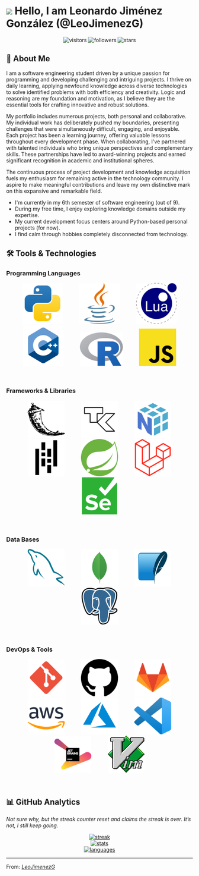 # <img src="https://media.giphy.com/media/hvRJCLFzcasrR4ia7z/giphy.gif" width="30px"/> Hello, I am Leonardo Jiménez González (@LeoJimenezG) 

<div align="center">
  <img height="30em" src="https://visitor-badge.laobi.icu/badge?page_id=LeoJimenezG.LeoJimenezG" alt="visitors">
  <img height="30em" src="https://img.shields.io/github/followers/LeoJimenezG?style=flat&color=green" alt="followers">
  <img height="30em" src="https://img.shields.io/github/stars/LeoJimenezG?style=flat&color=yellow" alt="stars">
</div>


## 🧠 About Me

I am a software engineering student driven by a unique passion for programming and developing challenging and intriguing projects. I thrive on daily learning, applying newfound knowledge across diverse technologies to solve identified problems with both efficiency and creativity. Logic and reasoning are my foundation and motivation, as I believe they are the essential tools for crafting innovative and robust solutions.

My portfolio includes numerous projects, both personal and collaborative. My individual work has deliberately pushed my boundaries, presenting challenges that were simultaneously difficult, engaging, and enjoyable. Each project has been a learning journey, offering valuable lessons throughout every development phase. When collaborating, I've partnered with talented individuals who bring unique perspectives and complementary skills. These partnerships have led to award-winning projects and earned significant recognition in academic and institutional spheres.

The continuous process of project development and knowledge acquisition fuels my enthusiasm for remaining active in the technology community. I aspire to make meaningful contributions and leave my own distinctive mark on this expansive and remarkable field.


- I'm currently in my 6th semester of software engineering (out of 9).
- During my free time, I enjoy exploring knowledge domains outside my expertise.
- My current development focus centers around Python-based personal projects (for now).
- I find calm through hobbies completely disconnected from technology.

## 🛠️ Tools & Technologies

### Programming Languages
<p align="center">
  <img height="110em" src="./images/python-svgrepo-com.svg" alt="python" hspace="20">
  <img height="110em" src="./images/java-svgrepo-com.svg" alt="java" hspace="20">
  <img height="110em" src="./images/lua-svgrepo-com.svg" alt="lua" hspace="20">
  <img height="110em" src="./images/cpp-svgrepo-com.svg" alt="c++" hspace="20">
  <img height="90em" src="./images/r-project-icon.svg" alt="r" hspace="20">
  <img height="100em" src="./images/javascript-svgrepo-com.svg" alt="javascript" hspace="20">
</p>

<br />

### Frameworks & Libraries
<p align="center">
  <img height="100em" src="./images/flask-svgrepo-com.svg" alt="flask" hspace="20">
  <img height="100em" src="./images/tk-svgrepo-com.svg" alt="tkinter" hspace="20">
  <img height="100em" src="/images/numpy-svgrepo-com.svg" alt="numpy" hspace="20">
  <img height="100em" src="./images/pandas-svgrepo-com.svg" alt="pandas" hspace="20">
  <img height="100em" src="./images/spring-icon-svgrepo-com.svg" alt="springboot" hspace="20">
  <img height="100em" src="./images/laravel-svgrepo-com.svg" alt="laravel" hspace="20">
  <img height="100em" src="./images/selenium-svgrepo-com.svg" alt="selenium" hspace="20">
</p>

<br />

### Data Bases
<p align="center">
  <img height="100em" src="./images/mysql-svgrepo-com.svg" alt="mysql" hspace="20">
  <img height="100em" src="./images/mongo-svgrepo-com.svg" alt="mongodb" hspace="20">
  <img height="100em" src="./images/sqlite-svgrepo-com.svg" alt="sqlite" hspace="20">
  <img height="100em" src="./images/postgresql-svgrepo-com.svg" alt="postgresql" hspace="20">
</p>

<br />

### DevOps & Tools
<p align="center">
  <img height="100em" src="./images/git-svgrepo-com.svg" alt="git" hspace="20">
  <img height="100em" src="./images/github-142-svgrepo-com.svg" alt="github" hspace="20">
  <img height="100em" src="./images/gitlab-svgrepo-com.svg" alt="gitlab" hspace="20">
  <img height="100em" src="./images/aws-svgrepo-com.svg" alt="aws" hspace="20">
  <img height="100em" src="./images/azure-svgrepo-com.svg" alt="azure" hspace="20">
  <img height="100em" src="./images/visual-studio-code-svgrepo-com.svg" alt="vscode" hspace="20">
  <img height="100em" src="./images/jetbrains-svgrepo-com.svg" alt="jetbrains" hspace="20">
  <img height="100em" src="./images/vim-svgrepo-com.svg" alt="vim" hspace="20">
</p>

<br />

## 📊 GitHub Analytics

*Not sure why, but the streak counter reset and claims the streak is over. It’s not, I still keep going.*
<p align="center">
  <a href="https://github.com/LeoJimenezG">
    <img height="200em" src="https://github-readme-streak-stats.herokuapp.com/?user=LeoJimenezG&theme=chartreuse-dark&hide_border=false" alt="streak">
    <br/>
    <img height="200em" src="https://github-readme-stats.vercel.app/api?username=LeoJimenezG&theme=chartreuse-dark&show_icons=true&hide_border=false&count_private=true" alt="stats"/>
    <br/>
    <img height="200em" src="https://github-readme-stats.vercel.app/api/top-langs/?username=LeoJimenezG&theme=chartreuse-dark&show_icons=true&hide_border=false&layout=compact" alt="languages"/>
    <br/>
  </a>
</p>

---

From: *[LeoJimenezG](https://github.com/LeoJimenezG)*
